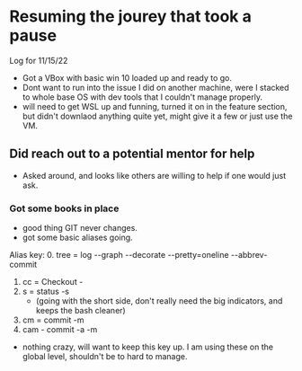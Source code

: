# Resuming the jourey that took a pause
Log for 11/15/22
* Got a VBox with basic win 10 loaded up and ready to go. 
* Dont want to run into the issue I did on another machine, were I stacked to whole base OS with dev tools that I couldn't manage properly. 
* will need to get WSL up and funning, turned it on in the feature section, but didn't downlaod anything quite yet, might give it a few or just use the VM.

## Did reach out to a potential mentor for help
* Asked around, and looks like others are willing to help if one would just ask.

### Got some books in place
* good thing GIT never changes.
* got some basic aliases going.

Alias key:
0. tree = log --graph --decorate --pretty=oneline --abbrev-commit
1. cc = Checkout -
2. s = status -s 
    * (going with the short side, don't really need the big indicators, and keeps the bash cleaner)
3. cm = commit -m
4. cam - commit -a -m
* nothing crazy, will want to keep this key up. I am using these on the global level, shouldn't be to hard to manage.